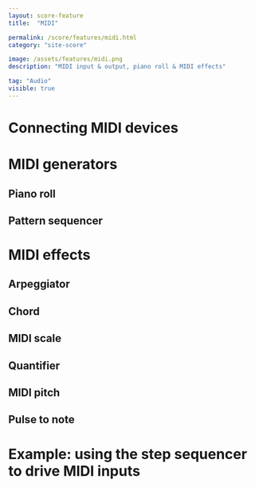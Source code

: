 ```yaml
---
layout: score-feature
title:  "MIDI"

permalink: /score/features/midi.html
category: "site-score"

image: /assets/features/midi.png
description: "MIDI input & output, piano roll & MIDI effects"

tag: "Audio"
visible: true
---
```


# Connecting MIDI devices

# MIDI generators

## Piano roll

## Pattern sequencer


# MIDI effects

## Arpeggiator

## Chord

## MIDI scale

## Quantifier

## MIDI pitch

## Pulse to note

# Example: using the step sequencer to drive MIDI inputs